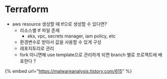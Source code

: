 # Terraform



* aws resource 생성할 때 tf으로 생성할 수 있다면?
  * 리소스별 tf 파일 존재
    * eks, vpc, secrets manager, iam policy, etc
  * 환경변수로 받아서 값을 사용할 수 있게 구성
  * 레포지토리로 관리
  * fork 아니면해 use template으로  관리하게 되면  branch 별로 프로젝트에 배포한다 ?

{% embed url="https://malwareanalysis.tistory.com/615" %}
